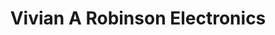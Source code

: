 ---
title: "Vivian A Robinson Electronics"
url: /darlington/vivian-a-robinson-electronics/
shop: Elektronik
---